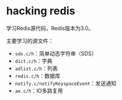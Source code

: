 # hacking redis

学习Redis源代码，Redis版本为3.0。

主要学习的源文件：

- `sds.c/h`：简单动态字符串（SDS）
- `dict.c/h`：字典
- `adlist.c/h`：列表
- `redis.c/h`：数据库
- `notify.c/notifyKeyspaceEvent`：发送通知
- `ae.c/h`：IO多路复用
